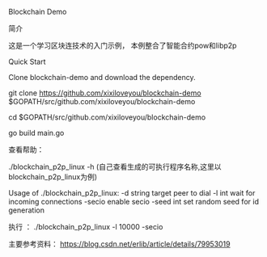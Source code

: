 Blockchain Demo

简介

   这是一个学习区块连技术的入门示例，
   本例整合了智能合约pow和libp2p
   
Quick Start

Clone blockchain-demo and download the dependency.

git clone https://github.com/xixiloveyou/blockchain-demo $GOPATH/src/github.com/xixiloveyou/blockchain-demo

cd $GOPATH/src/github.com/xixiloveyou/blockchain-demo

go build main.go
 
查看帮助：

./blockchain_p2p_linux -h (自己查看生成的可执行程序名称,这里以blockchain_p2p_linux为例)

Usage of ./blockchain_p2p_linux:
  -d string
    	target peer to dial
  -l int
    	wait for incoming connections
  -secio
    	enable secio
  -seed int
    	set random seed for id generation
      
执行 ：
./blockchain_p2p_linux -l 10000 -secio 

主要参考资料：
   https://blog.csdn.net/erlib/article/details/79953019

